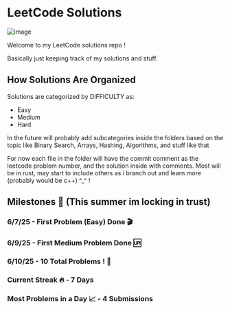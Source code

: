 # LeetCode Solutions
![image](https://github.com/user-attachments/assets/67c0c490-573b-4daa-8fcc-23b5928b5395)

Welcome to my LeetCode solutions repo ! 

Basically just keeping track of my solutions and stuff.

## How Solutions Are Organized

Solutions are categorized by DIFFICULTY as:
- Easy
- Medium
- Hard

In the future will probably add subcategories inside the folders based on the topic like Binary Search, Arrays, Hashing, Algorithms, and stuff like that

For now each file in the folder will have the commit comment as the leetcode problem number, and the solution inside with comments. Most will be in rust, may start to include others as i branch out and learn more (probably would be c++) ^_^ !


## Milestones 💫 (This summer im locking in trust)

### 6/7/25 - First Problem (Easy) Done 🎬   
### 6/9/25 - First Medium Problem Done 🆙
### 6/10/25 - 10 Total Problems ! 🎉
### Current Streak 🔥 - 7 Days  
### Most Problems in a Day 📈 - 4 Submissions  


